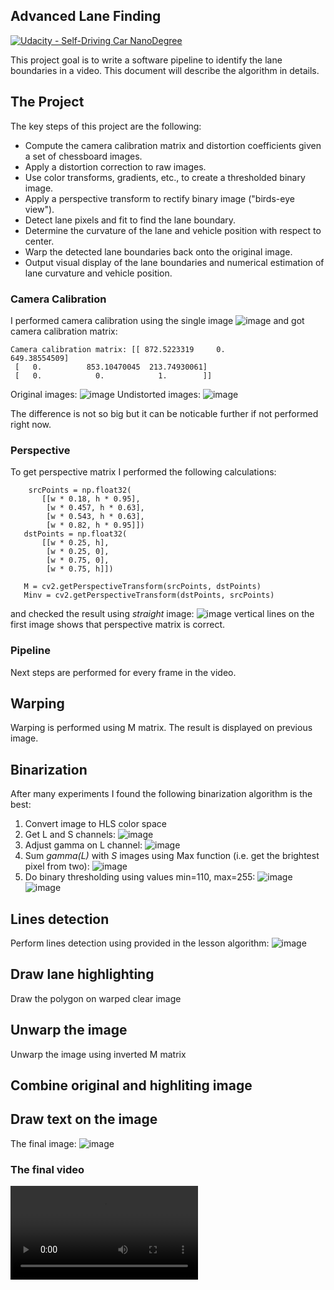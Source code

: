 ## Advanced Lane Finding
[![Udacity - Self-Driving Car NanoDegree](https://s3.amazonaws.com/udacity-sdc/github/shield-carnd.svg)](http://www.udacity.com/drive)


This project goal is to write a software pipeline to identify the lane boundaries in a video. This document will describe the algorithm in details.

The Project
---

The key steps of this project are the following:

* Compute the camera calibration matrix and distortion coefficients given a set of chessboard images.
* Apply a distortion correction to raw images.
* Use color transforms, gradients, etc., to create a thresholded binary image.
* Apply a perspective transform to rectify binary image ("birds-eye view").
* Detect lane pixels and fit to find the lane boundary.
* Determine the curvature of the lane and vehicle position with respect to center.
* Warp the detected lane boundaries back onto the original image.
* Output visual display of the lane boundaries and numerical estimation of lane curvature and vehicle position.

[//]: # (Image References)

[image1]: ./camera_cal/calibration2.jpg "Camera calibration"
[image2]: ./output_images/image1.png "image"
[image3]: ./output_images/image2.png "image"
[image4]: ./output_images/image3.png "image"
[image5]: ./output_images/image4.png "image"
[image6]: ./output_images/image5.png "image"
[image7]: ./output_images/image6.png "image"
[image8]: ./output_images/image7.png "image"
[image9]: ./output_images/image8.png "image"
[image10]: ./output_images/image9.png "image"
[image11]: ./output_images/image10.png "image"
[video1]: ./project_video.mp4 "Video"

### Camera Calibration

I performed camera calibration using the single image ![image][image1] and got camera calibration matrix:
```
Camera calibration matrix: [[ 872.5223319     0.          649.38554509]
 [   0.          853.10470045  213.74930061]
 [   0.            0.            1.        ]]
 ```
 Original images: ![image][image2]
 Undistorted images: ![image][image3]
 
 The difference is not so big but it can be noticable further if not performed right now.
 
 ### Perspective
 
 To get perspective matrix I performed the following calculations:
 ```
     srcPoints = np.float32(
        [[w * 0.18, h * 0.95],
         [w * 0.457, h * 0.63],
         [w * 0.543, h * 0.63],
         [w * 0.82, h * 0.95]])
    dstPoints = np.float32(
        [[w * 0.25, h],
         [w * 0.25, 0],
         [w * 0.75, 0],
         [w * 0.75, h]])
    
    M = cv2.getPerspectiveTransform(srcPoints, dstPoints)
    Minv = cv2.getPerspectiveTransform(dstPoints, srcPoints)
```

and checked the result using *straight* image: ![image][image4]
vertical lines on the first image shows that perspective matrix is correct.

### Pipeline
Next steps are performed for every frame in the video.

## Warping
Warping is performed using M matrix. The result is displayed on previous image.

## Binarization
After many experiments I found the following binarization algorithm is the best:
1. Convert image to HLS color space
2. Get L and S channels: ![image][image5]
3. Adjust gamma on L channel: ![image][image6]
4. Sum *gamma(L)* with *S* images using Max function (i.e. get the brightest pixel from two): ![image][image7]
5. Do binary thresholding using values min=110, max=255: ![image][image8]
![image][image9]

## Lines detection
Perform lines detection using provided in the lesson algorithm: ![image][image10]

## Draw lane highlighting
Draw the polygon on warped clear image

## Unwarp the image
Unwarp the image using inverted M matrix

## Combine original and highliting image

## Draw text on the image
The final image: ![image][image11]

### The final video
![video][video1]
